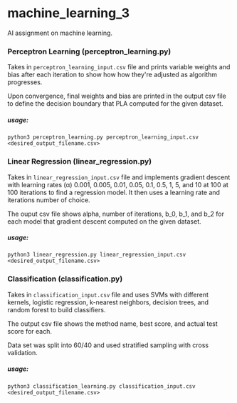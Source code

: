 # machine_learning_3

AI assignment on machine learning.

### Perceptron Learning (perceptron_learning.py)

Takes in `perceptron_learning_input.csv` file and prints variable weights and bias after each iteration to show how how they're adjusted as algorithm progresses. 

Upon convergence, final weights and bias are printed in the output csv file to define the decision boundary that PLA computed for the given dataset.

##### usage: 
`python3 perceptron_learning.py perceptron_learning_input.csv <desired_output_filename.csv>`

### Linear Regression (linear_regression.py)

Takes in `linear_regression_input.csv` file and implements gradient descent with learning rates (α) 0.001, 0.005, 0.01, 0.05, 0.1, 0.5, 1, 5, and 10 at 100 at 100 iterations to find a regression model. It then uses a learning rate and iterations number of choice.

The ouput csv file shows alpha, number of iterations, b_0, b_1, and b_2 for each model that gradient descent computed on the given dataset.

##### usage: 
`python3 linear_regression.py linear_regression_input.csv <desired_output_filename.csv>`

### Classification (classification.py)

Takes in `classification_input.csv` file and uses SVMs with different kernels, logistic regression, k-nearest neighbors, decision trees, and random forest to build classifiers.

The output csv file shows the method name, best score, and actual test score for each.

Data set was split into 60/40 and used stratified sampling with cross validation.

##### usage: 
`python3 classification_learning.py classification_input.csv <desired_output_filename.csv>`
